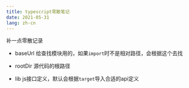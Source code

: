 ```yaml
---
title: typescript零散笔记
date: 2021-05-31
lang: zh-cn
---
```


补一点零散记录

- baseUrl
    给查找模块用的，如果``import``时不是相对路径，会根据这个去找

- rootDir
    源代码的根路径

- lib
    js接口定义，默认会根据``target``导入合适的api定义
